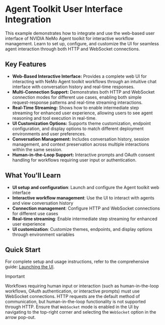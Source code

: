 <!--
SPDX-FileCopyrightText: Copyright (c) 2025, NVIDIA CORPORATION & AFFILIATES. All rights reserved.
SPDX-License-Identifier: Apache-2.0

Licensed under the Apache License, Version 2.0 (the "License");
you may not use this file except in compliance with the License.
You may obtain a copy of the License at

http://www.apache.org/licenses/LICENSE-2.0

Unless required by applicable law or agreed to in writing, software
distributed under the License is distributed on an "AS IS" BASIS,
WITHOUT WARRANTIES OR CONDITIONS OF ANY KIND, either express or implied.
See the License for the specific language governing permissions and
limitations under the License.
-->

# Agent Toolkit User Interface Integration

This example demonstrates how to integrate and use the web-based user interface of NVIDIA NeMo Agent toolkit for interactive workflow management. Learn to set up, configure, and customize the UI for seamless agent interaction through both HTTP and WebSocket connections.

## Key Features

- **Web-Based Interactive Interface:** Provides a complete web UI for interacting with NeMo Agent toolkit workflows through an intuitive chat interface with conversation history and real-time responses.
- **Multi-Connection Support:** Demonstrates both HTTP and WebSocket connection modes for different use cases, enabling both simple request-response patterns and real-time streaming interactions.
- **Real-Time Streaming:** Shows how to enable intermediate step streaming for enhanced user experience, allowing users to see agent reasoning and tool execution in real-time.
- **UI Customization Options:** Supports theme customization, endpoint configuration, and display options to match different deployment environments and user preferences.
- **Conversation Management:** Includes conversation history, session management, and context preservation across multiple interactions within the same session.
- **Human-in-the-Loop Support:** Interactive prompts and OAuth consent handling for workflows requiring user input or authentication.

## What You'll Learn

- **UI setup and configuration**: Launch and configure the Agent toolkit web interface
- **Interactive workflow management**: Use the UI to interact with agents and view conversation history
- **Connection management**: Configure HTTP and WebSocket connections for different use cases
- **Real-time streaming**: Enable intermediate step streaming for enhanced user experience
- **UI customization**: Customize themes, endpoints, and display options through environment variables

## Quick Start

For complete setup and usage instructions, refer to the comprehensive guide: [Launching the UI](../../docs/source/quick-start/launching-ui.md).

> [!IMPORTANT]
> Workflows requiring human input or interaction (such as human-in-the-loop workflows, OAuth authentication, or interactive prompts) must use WebSocket connections. HTTP requests are the default method of communication, but human-in-the-loop functionality is not supported through HTTP. Ensure that `WebSocket` mode is enabled in the UI by navigating to the top-right corner and selecting the `WebSocket` option in the arrow pop-out.
